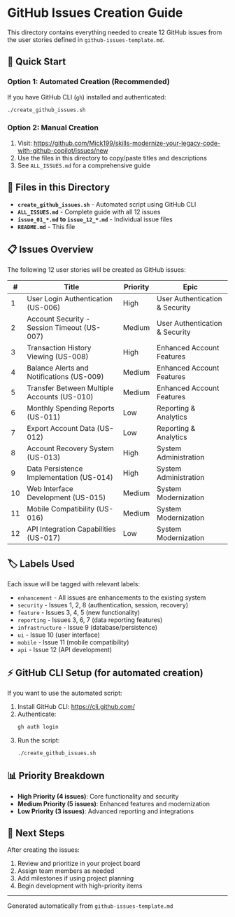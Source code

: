 # GitHub Issues Creation Guide

This directory contains everything needed to create 12 GitHub issues from the user stories defined in `github-issues-template.md`.

## 🚀 Quick Start

### Option 1: Automated Creation (Recommended)
If you have GitHub CLI (`gh`) installed and authenticated:

```bash
./create_github_issues.sh
```

### Option 2: Manual Creation
1. Visit: https://github.com/Mick199/skills-modernize-your-legacy-code-with-github-copilot/issues/new
2. Use the files in this directory to copy/paste titles and descriptions
3. See `ALL_ISSUES.md` for a comprehensive guide

## 📁 Files in this Directory

- **`create_github_issues.sh`** - Automated script using GitHub CLI
- **`ALL_ISSUES.md`** - Complete guide with all 12 issues
- **`issue_01_*.md` to `issue_12_*.md`** - Individual issue files
- **`README.md`** - This file

## 📋 Issues Overview

The following 12 user stories will be created as GitHub issues:

| # | Title | Priority | Epic |
|---|-------|----------|------|
| 1 | User Login Authentication (US-006) | High | User Authentication & Security |
| 2 | Account Security - Session Timeout (US-007) | Medium | User Authentication & Security |
| 3 | Transaction History Viewing (US-008) | High | Enhanced Account Features |
| 4 | Balance Alerts and Notifications (US-009) | Medium | Enhanced Account Features |
| 5 | Transfer Between Multiple Accounts (US-010) | Medium | Enhanced Account Features |
| 6 | Monthly Spending Reports (US-011) | Low | Reporting & Analytics |
| 7 | Export Account Data (US-012) | Low | Reporting & Analytics |
| 8 | Account Recovery System (US-013) | High | System Administration |
| 9 | Data Persistence Implementation (US-014) | High | System Administration |
| 10 | Web Interface Development (US-015) | Medium | System Modernization |
| 11 | Mobile Compatibility (US-016) | Medium | System Modernization |
| 12 | API Integration Capabilities (US-017) | Low | System Modernization |

## 🏷️ Labels Used

Each issue will be tagged with relevant labels:
- `enhancement` - All issues are enhancements to the existing system
- `security` - Issues 1, 2, 8 (authentication, session, recovery)
- `feature` - Issues 3, 4, 5 (new functionality)
- `reporting` - Issues 3, 6, 7 (data reporting features)
- `infrastructure` - Issue 9 (database/persistence)
- `ui` - Issue 10 (user interface)
- `mobile` - Issue 11 (mobile compatibility)
- `api` - Issue 12 (API development)

## ⚡ GitHub CLI Setup (for automated creation)

If you want to use the automated script:

1. Install GitHub CLI: https://cli.github.com/
2. Authenticate:
   ```bash
   gh auth login
   ```
3. Run the script:
   ```bash
   ./create_github_issues.sh
   ```

## 📊 Priority Breakdown

- **High Priority (4 issues)**: Core functionality and security
- **Medium Priority (5 issues)**: Enhanced features and modernization
- **Low Priority (3 issues)**: Advanced reporting and integrations

## 🎯 Next Steps

After creating the issues:
1. Review and prioritize in your project board
2. Assign team members as needed
3. Add milestones if using project planning
4. Begin development with high-priority items

---

Generated automatically from `github-issues-template.md`